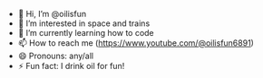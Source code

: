 - 👋 Hi, I’m @oilisfun
- 👀 I’m interested in space and trains
- 🌱 I’m currently learning how to code
- 📫 How to reach me (https://www.youtube.com/@oilisfun6891)
- 😄 Pronouns: any/all
- ⚡ Fun fact: I drink oil for fun!
